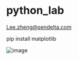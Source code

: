 # python_lab
Lee.zheng@sendelta.com

pip install matplotlib

![image](https://user-images.githubusercontent.com/96093130/198173527-f5466238-67db-4efa-80a1-bd4785457d51.png)

